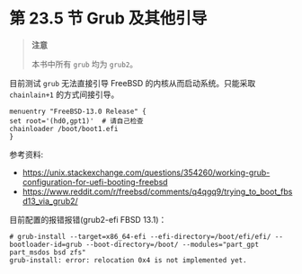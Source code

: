 # 第 23.5 节 Grub 及其他引导

> **注意**
>
> 本书中所有 `grub` 均为 `grub2`。

目前测试 `grub` 无法直接引导 FreeBSD 的内核从而启动系统。只能采取 `chainlain+1` 的方式间接引导。

```shell-session
menuentry "FreeBSD-13.0 Release" {
set root='(hd0,gpt1)'  # 请自己检查
chainloader /boot/boot1.efi
}
```

参考资料:

- <https://unix.stackexchange.com/questions/354260/working-grub-configuration-for-uefi-booting-freebsd>
- <https://www.reddit.com/r/freebsd/comments/q4qgq9/trying_to_boot_fbsd13_via_grub2/>

目前配置的报错报错(grub2-efi FBSD 13.1)：

```shell-session
# grub-install --target=x86_64-efi --efi-directory=/boot/efi/efi/ --bootloader-id=grub --boot-directory=/boot/ --modules="part_gpt part_msdos bsd zfs"
grub-install: error: relocation 0x4 is not implemented yet.
```
